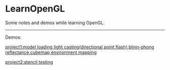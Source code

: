# LearnOpenGL
Some notes and demos while learning OpenGL.

-----

Demos:

[project1:model loading,light casting(directional,point,flash),blinn-phong reflectance,cubemap,environment mapping](Project1/README.md)

[project2:stencil testing](Project2/README.md)

